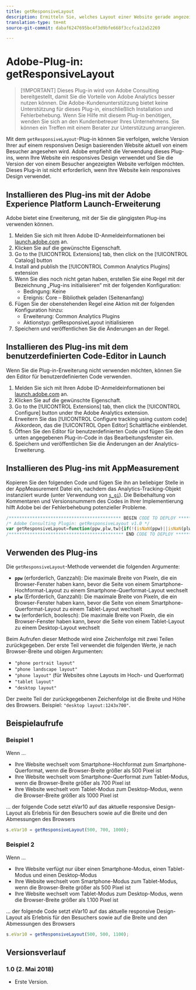 ```yaml
---
title: getResponsiveLayout
description: Ermitteln Sie, welches Layout einer Website gerade angezeigt wird.
translation-type: tm+mt
source-git-commit: dabaf6247695bc4f3d9bfe668f3ccfca12a52269

---
```



# Adobe-Plug-in: getResponsiveLayout

>[!IMPORTANT] Dieses Plug-in wird von Adobe Consulting bereitgestellt, damit Sie die Vorteile von Adobe Analytics besser nutzen können. Die Adobe-Kundenunterstützung bietet keine Unterstützung für dieses Plug-in, einschließlich Installation und Fehlerbehebung. Wenn Sie Hilfe mit diesem Plug-in benötigen, wenden Sie sich an den Kundenbetreuer Ihres Unternehmens. Sie können ein Treffen mit einem Berater zur Unterstützung arrangieren.

Mit dem `getResponsiveLayout`-Plug-in können Sie verfolgen, welche Version Ihrer auf einem responsiven Design basierenden Website aktuell von einem Besucher angesehen wird. Adobe empfiehlt die Verwendung dieses Plug-ins, wenn Ihre Website ein responsives Design verwendet und Sie die Version der von einem Besucher angezeigten Website verfolgen möchten. Dieses Plug-in ist nicht erforderlich, wenn Ihre Website kein responsives Design verwendet.

## Installieren des Plug-ins mit der Adobe Experience Platform Launch-Erweiterung

Adobe bietet eine Erweiterung, mit der Sie die gängigsten Plug-ins verwenden können.

1. Melden Sie sich mit Ihren Adobe ID-Anmeldeinformationen bei [launch.adobe.com](https://launch.adobe.com) an.
1. Klicken Sie auf die gewünschte Eigenschaft.
1. Go to the [!UICONTROL Extensions] tab, then click on the [!UICONTROL Catalog] button
1. Install and publish the [!UICONTROL Common Analytics Plugins] extension
1. Wenn Sie dies noch nicht getan haben, erstellen Sie eine Regel mit der Bezeichnung „Plug-ins initialisieren“ mit der folgenden Konfiguration:
   * Bedingung: Keine
   * Ereignis: Core – Bibliothek geladen (Seitenanfang)
1. Fügen Sie der obenstehenden Regel eine Aktion mit der folgenden Konfiguration hinzu:
   * Erweiterung: Common Analytics Plugins
   * Aktionstyp: getResponsiveLayout initialisieren
1. Speichern und veröffentlichen Sie die Änderungen an der Regel.

## Installieren des Plug-ins mit dem benutzerdefinierten Code-Editor in Launch

Wenn Sie die Plug-in-Erweiterung nicht verwenden möchten, können Sie den Editor für benutzerdefinierten Code verwenden.

1. Melden Sie sich mit Ihren Adobe ID-Anmeldeinformationen bei [launch.adobe.com](https://launch.adobe.com) an.
1. Klicken Sie auf die gewünschte Eigenschaft.
1. Go to the [!UICONTROL Extensions] tab, then click the [!UICONTROL Configure] button under the Adobe Analytics extension.
1. Erweitern Sie das [!UICONTROL Configure tracking using custom code] Akkordeon, das die [!UICONTROL Open Editor] Schaltfläche einblendet.
1. Öffnen Sie den Editor für benutzerdefinierten Code und fügen Sie den unten angegebenen Plug-in-Code in das Bearbeitungsfenster ein.
1. Speichern und veröffentlichen Sie die Änderungen an der Analytics-Erweiterung.

## Installieren des Plug-ins mit AppMeasurement

Kopieren Sie den folgenden Code und fügen Sie ihn an beliebiger Stelle in der AppMeasurement Datei ein, nachdem das Analytics-Tracking-Objekt instanziiert wurde (unter Verwendung von [`s_gi`](../functions/s-gi.md)). Die Beibehaltung von Kommentaren und Versionsnummern des Codes in Ihrer Implementierung hilft Adobe bei der Fehlerbehebung potenzieller Probleme.

```js
/******************************************* BEGIN CODE TO DEPLOY *******************************************/
/* Adobe Consulting Plugin: getResponsiveLayout v1.0 */
var getResponsiveLayout=function(ppw,plw,tw){if(!(isNaN(ppw)||isNaN(plw)||isNaN(tw)||plw<ppw||tw<plw)){var b=window.innerWidth|| document.documentElement.clientWidth||document.body.clientWidth;return(ppw<plw&&b<=plw?b<=ppw?"phone portrait layout":"phone landscape layout":b<=plw?"phone layout":b<=tw?"tablet layout":"desktop layout")+":"+b+"x"+(window.innerHeight|| document.documentElement.clientHeight||document.body.clientHeight)}};
/******************************************** END CODE TO DEPLOY ********************************************/
```

## Verwenden des Plug-ins

Die `getResponsiveLayout`-Methode verwendet die folgenden Argumente:

* **`ppw`** (erforderlich, Ganzzahl): Die maximale Breite von Pixeln, die ein Browser-Fenster haben kann, bevor die Seite von einem Smartphone-Hochformat-Layout zu einem Smartphone-Querformat-Layout wechselt
* **`plw`** (Erforderlich, Ganzzahl): Die maximale Breite von Pixeln, die ein Browser-Fenster haben kann, bevor die Seite von einem Smartphone-Querformat-Layout zu einem Tablet-Layout wechselt
* **`tw`** (erforderlich, boolesch): Die maximale Breite von Pixeln, die ein Browser-Fenster haben kann, bevor die Seite von einem Tablet-Layout zu einem Desktop-Layout wechselt

Beim Aufrufen dieser Methode wird eine Zeichenfolge mit zwei Teilen zurückgegeben. Der erste Teil verwendet die folgenden Werte, je nach Browser-Breite und obigen Argumenten:

* `"phone portrait layout"`
* `"phone landscape layout"`
* `"phone layout"` (für Websites ohne Layouts im Hoch- und Querformat)
* `"tablet layout"`
* `"desktop layout"`

Der zweite Teil der zurückgegebenen Zeichenfolge ist die Breite und Höhe des Browsers. Beispiel: `"desktop layout:1243x700"`.

## Beispielaufrufe

### Beispiel 1

Wenn ...

* Ihre Website wechselt vom Smartphone-Hochformat zum Smartphone-Querformat, wenn die Browser-Breite größer als 500 Pixel ist
* Ihre Website wechselt vom Smartphone-Querformat zum Tablet-Modus, wenn die Browser-Breite größer als 700 Pixel ist
* Ihre Website wechselt vom Tablet-Modus zum Desktop-Modus, wenn die Browser-Breite größer als 1000 Pixel ist

... der folgende Code setzt eVar10 auf das aktuelle responsive Design-Layout als Erlebnis für den Besuchers sowie auf die Breite und den Abmessungen des Browsers

```js
s.eVar10 = getResponsiveLayout(500, 700, 1000);
```

### Beispiel 2

Wenn ...

* Ihre Website verfügt nur über einen Smartphone-Modus, einen Tablet-Modus und einen Desktop-Modus
* Ihre Website wechselt vom Smartphone-Modus zum Tablet-Modus, wenn die Browser-Breite größer als 500 Pixel ist
* Ihre Website wechselt vom Tablet-Modus zum Desktop-Modus, wenn die Browser-Breite größer als 1.100 Pixel ist

... der folgende Code setzt eVar10 auf das aktuelle responsive Design-Layout als Erlebnis für den Besuchers sowie auf die Breite und den Abmessungen des Browsers

```js
s.eVar10 = getResponsiveLayout(500, 500, 1100);
```

## Versionsverlauf

### 1.0 (2. Mai 2018)

* Erste Version.
